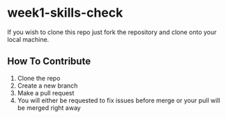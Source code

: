 # week1-skills-check

If you wish to clone this repo just fork the repository and clone onto your local machine.

## How To Contribute
1. Clone the repo
2. Create a new branch
3. Make a pull request
4. You will either be requested to fix issues before merge or your pull will be merged right away